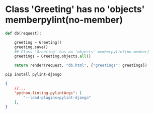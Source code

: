 # Class 'Greeting' has no 'objects' memberpylint(no-member)
```python
def db(request):

    greeting = Greeting()
    greeting.save()
    ## Class 'Greeting' has no 'objects' memberpylint(no-member)
    greetings = Greeting.objects.all()

    return render(request, "db.html", {"greetings": greetings})
```

```bash
pip install pylint-django

```

```json
{
    //...
    "python.linting.pylintArgs": [
        "--load-plugins=pylint-django"
    ],
}
```
